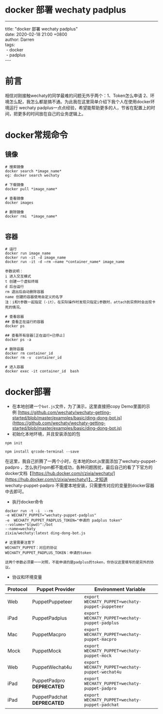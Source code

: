# docker 部署 wechaty padplus

---

title: "docker 部署 wechaty padplus"<br />date: 2020-02-18 21:00 +0800<br />author: Darren<br />tags:<br /> - docker<br /> - padplus<br />---
<a name="tLMdR"></a>
# 前言
相信对刚接触wechaty的同学最难的问题无外乎两个：1、Token怎么申请 2、环境怎么配，我怎么都是搞不通。为此我在这里简单介绍下我个人在使用docker环境运行 wechaty padplus一点点经验，希望能帮助更多的人，节省在配置上的时间，把更多的时间放在自己的业务逻辑上。
<a name="Y7irA"></a>
# docker常规命令
<a name="huinE"></a>
## 镜像

```
# 搜索镜像
docker search *image_name*
eg: docker search wechaty

# 下载镜像
docker pull *image_name*

# 查看镜像
docker images

# 删除镜像
docker rmi  *image_name*


```

<a name="hRE4y"></a>
## 容器

```
# 运行
docker run image_name
docker run -it -d image_name
docker run -it -d –rm –name *container_name* image_name

参数说明：
i 进入交互模式
t 创建一个虚拟终端
d 后台运行
rm 退出后自动删除容器
name 创建的容器使用自定义的名字
注：i和t参数一起指定（-it），在实际操作时发现只指定i参数时，attach到实例时会出现卡死的情况。

# 查看容器
## 查看正在运行的容器
docker ps

## 查看所有容器[正在运行+已停止]
docker ps -a

# 删除容器
docker rm container_id
docker rm -v  container_id  

# 进入容器
docker exec -it container_id  bash 

```

<a name="4REXR"></a>
# docker部署

- 在本地创建一个`bot.js`文件，为了演示，这里直接把copy Demo里面的示例 [https://github.com/wechaty/wechaty-getting-started/blob/master/examples/basic/ding-dong-bot.js](https://github.com/wechaty/wechaty-getting-started/blob/master/examples/basic/ding-dong-bot.js)
- 初始化本地环境，并且安装添加的包

```
npm init

npm install qrcode-terminal --save
```

在这里，我自己折腾了一两个小时，在本地的bot.js里面添加了wechaty-puppet-padpro ，怎么执行npm都不能成功，各种问题困扰，最后自己的看了下官方的docker文档【[https://hub.docker.com/r/zixia/wechaty/](https://hub.docker.com/r/zixia/wechaty/)】，才知道<br />wechaty-puppet-padpro 不需要本地安装，只需要传对应的变量到docker容器中去即可。

- 执行docker命令

```
docker run -t -i  --rm   
-e WECHATY_PUPPET="wechaty-puppet-padplus" 
-e  WECHATY_PUPPET_PADPLUS_TOKEN="申请的 padplus token"  
--volume="$(pwd)":/bot 
--name=wechaty 
zixia/wechaty:latest ding-dong-bot.js

# 这里需要注意下
WECHATY_PUPPET：对应的协议
WECHATY_PUPPET_PADPLUS_TOKEN：申请的token

这两个参数必须要一一对照，不能申请的是padplus的token，你协议这里填写的是另外的协议。

```


- 协议和环境变量

| Protocol | Puppet Provider | Environment Variable |
| --- | --- | --- |
| Web | PuppetPuppeteer | `export WECHATY_PUPPET=wechaty-puppet-puppeteer` |
| iPad | PuppetPadplus | `export WECHATY_PUPPET=wechaty-puppet-padplus` |
| Mac | PuppetMacpro | `export WECHATY_PUPPET=wechaty-puppet-macpro` |
| Mock | PuppetMock | `export WECHATY_PUPPET=wechaty-puppet-mock` |
| Web | PuppetWechat4u | `export WECHATY_PUPPET=wechaty-puppet-wechat4u` |
| iPad | PuppetPadpro **DEPRECATED** | `export WECHATY_PUPPET=wechaty-puppet-padpro` |
| iPad | PuppetPadchat **DEPRECATED** | `export WECHATY_PUPPET=wechaty-puppet-padchat` |

